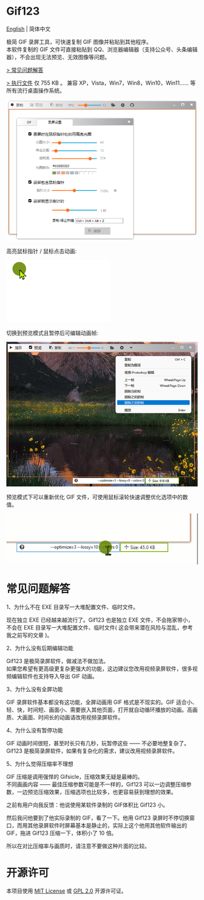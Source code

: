 <h1> Gif123 </h1>  

[English](./README.en_US.md) | 简体中文

极简 GIF 录屏工具，可快速复制 GIF 图像并粘贴到其他程序。   
本软件复制的 GIF 文件可直接粘贴到 QQ、浏览器编辑器（支持公众号、头条编辑器），不会出现无法预览、无效图像等问题。  

[> 常见问题解答](#常见问题解答)

[> 执行文件](https://gif123.aardio.com/download/Gif123.7z) 仅 755 KB 。 兼容 XP，Vista，Win7，Win8，Win10，Win11...... 等所有流行桌面操作系统。 


![screenshot](./screenshots/zh.png)

高亮鼠标指针 / 鼠标点击动画:

![screenshot](./screenshots/click-animation.gif)

切换到预览模式且暂停后可编辑动画帧:

![screenshot](./screenshots/preview.zh.jpg)

预览模式下可以重新优化 GIF 文件，可使用鼠标滚轮快速调整优化选项中的数值。  

![screenshot](./screenshots/re-optimize.gif)

# 常见问题解答

1、为什么不在 EXE 目录写一大堆配置文件、临时文件。

现在独立 EXE 已经越来越流行了。Gif123 也是独立 EXE 文件，不会拖家带小，不会在 EXE 目录写一大堆配置文件、临时文件( 这会带来潜在风险与混乱，参考我之前写的文章 )。

2、为什么没有后期编辑功能

Gif123 是极简录屏软件，做减法不做加法。  
如果您希望有更高级更复杂更强大的功能，这边建议您改用视频录屏软件，很多视频编辑软件也支持导入导出 GIF 动画。

3、为什么没有全屏功能

GIF 录屏软件基本都没有这功能，全屏动画用 GIF 格式是不现实的。GIF 适合小、轻、快，时间短、画面小、需要嵌入其他页面，打开就自动循环播放的动画。高画质、大画面、时间长的动画请改用视频录屏软件。

4、为什么没有暂停功能

GIF 动画时间很短，甚至时长只有几秒，玩暂停这些 —— 不必要地整复杂了。Gif123 是极简录屏软件，如果有复杂化的需求，建议改用视频录屏软件。

5、为什么觉得压缩率不理想

GIF 压缩是调用强悍的 Gifsicle，压缩效果无疑是最棒的。  
不同画画内容 —— 最佳压缩参数可能是不一样的，Gif123 可以一边调整压缩参数，一边预览压缩效果，压缩选项也比较多，也更容易获到理想的效果。

之前有用户向我反馈：他说使用某软件录制的 GIF体积比 Gif123 小。

然后我问他要到了他实际录制的 GIF，看了一下。他用 Gif123 录屏时不停切换窗口，而用其他录屏软件时屏幕基本是静止的，实际上这个他用其他软件输出的 GIF，拖进 Gif123 压缩一下，体积小了 10 倍。

所以在对比压缩率与画质时，请注意不要做这种片面的比较。










# 开源许可

本项目使用  [MIT License](./LICENSE) 或 [GPL 2.0](LICENSE-GPL) 开源许可证。

